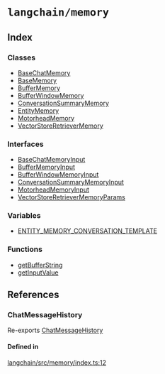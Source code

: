 `langchain/memory`
==================

Index[​](#index "Direct link to Index")
---------------------------------------

### Classes[​](#classes "Direct link to Classes")

*   [BaseChatMemory](/docs/api/memory/classes/BaseChatMemory)
*   [BaseMemory](/docs/api/memory/classes/BaseMemory)
*   [BufferMemory](/docs/api/memory/classes/BufferMemory)
*   [BufferWindowMemory](/docs/api/memory/classes/BufferWindowMemory)
*   [ConversationSummaryMemory](/docs/api/memory/classes/ConversationSummaryMemory)
*   [EntityMemory](/docs/api/memory/classes/EntityMemory)
*   [MotorheadMemory](/docs/api/memory/classes/MotorheadMemory)
*   [VectorStoreRetrieverMemory](/docs/api/memory/classes/VectorStoreRetrieverMemory)

### Interfaces[​](#interfaces "Direct link to Interfaces")

*   [BaseChatMemoryInput](/docs/api/memory/interfaces/BaseChatMemoryInput)
*   [BufferMemoryInput](/docs/api/memory/interfaces/BufferMemoryInput)
*   [BufferWindowMemoryInput](/docs/api/memory/interfaces/BufferWindowMemoryInput)
*   [ConversationSummaryMemoryInput](/docs/api/memory/interfaces/ConversationSummaryMemoryInput)
*   [MotorheadMemoryInput](/docs/api/memory/interfaces/MotorheadMemoryInput)
*   [VectorStoreRetrieverMemoryParams](/docs/api/memory/interfaces/VectorStoreRetrieverMemoryParams)

### Variables[​](#variables "Direct link to Variables")

*   [ENTITY\_MEMORY\_CONVERSATION\_TEMPLATE](/docs/api/memory/variables/ENTITY_MEMORY_CONVERSATION_TEMPLATE)

### Functions[​](#functions "Direct link to Functions")

*   [getBufferString](/docs/api/memory/functions/getBufferString)
*   [getInputValue](/docs/api/memory/functions/getInputValue)

References[​](#references "Direct link to References")
------------------------------------------------------

### ChatMessageHistory[​](#chatmessagehistory "Direct link to ChatMessageHistory")

Re-exports [ChatMessageHistory](/docs/api/stores_message_in_memory/classes/ChatMessageHistory)

#### Defined in[​](#defined-in "Direct link to Defined in")

[langchain/src/memory/index.ts:12](https://github.com/hwchase17/langchainjs/blob/46e1734/langchain/src/memory/index.ts#L12)